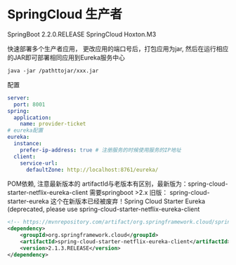 # SpringCloud 生产者

 SpringBoot 2.2.0.RELEASE
 SpringCloud Hoxton.M3


快速部署多个生产者应用，
更改应用的端口号后，打包应用为jar, 然后在运行相应的JAR即可部署相同应用到Eureka服务中心


~~~shell
java -jar /pathttojar/xxx.jar
~~~

配置
~~~yaml
server:
  port: 8001
spring:
  application:
    name: provider-ticket
# eureka配置
eureka:
  instance:
    prefer-ip-address: true # 注册服务的时候使用服务的IP地址
  client:
    service-url:
      defaultZone: http://localhost:8761/eureka/
~~~

POM依赖, 注意最新版本的 artifactId与老版本有区别，最新版为：spring-cloud-starter-netflix-eureka-client 需要springboot >2.x
旧版： spring-cloud-starter-eureka 这个在新版本已经被废弃！Spring Cloud Starter Eureka (deprecated, please use spring-cloud-starter-netflix-eureka-client
~~~xml
<!-- https://mvnrepository.com/artifact/org.springframework.cloud/spring-cloud-starter-netflix-eureka-client -->
<dependency>
    <groupId>org.springframework.cloud</groupId>
    <artifactId>spring-cloud-starter-netflix-eureka-client</artifactId>
    <version>2.1.3.RELEASE</version>
</dependency>

~~~

